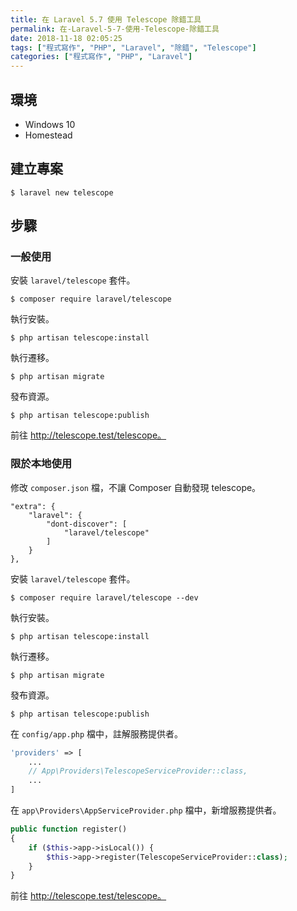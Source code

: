 ```yaml
---
title: 在 Laravel 5.7 使用 Telescope 除錯工具
permalink: 在-Laravel-5-7-使用-Telescope-除錯工具
date: 2018-11-18 02:05:25
tags: ["程式寫作", "PHP", "Laravel", "除錯", "Telescope"]
categories: ["程式寫作", "PHP", "Laravel"]
---
```


## 環境
- Windows 10
- Homestead

## 建立專案
```
$ laravel new telescope
```

## 步驟
### 一般使用
安裝 `laravel/telescope` 套件。
```
$ composer require laravel/telescope
```
執行安裝。
```
$ php artisan telescope:install
```
執行遷移。
```
$ php artisan migrate
```
發布資源。
```
$ php artisan telescope:publish
```
前往 http://telescope.test/telescope。

### 限於本地使用
修改 `composer.json` 檔，不讓 Composer 自動發現 telescope。
```
"extra": {
    "laravel": {
        "dont-discover": [
            "laravel/telescope"
        ]
    }
},
```
安裝 `laravel/telescope` 套件。
```
$ composer require laravel/telescope --dev
```
執行安裝。
```
$ php artisan telescope:install
```
執行遷移。
```
$ php artisan migrate
```
發布資源。
```
$ php artisan telescope:publish
```
在 `config/app.php` 檔中，註解服務提供者。
```PHP
'providers' => [
    ...
    // App\Providers\TelescopeServiceProvider::class,
    ...
]
```
在 `app\Providers\AppServiceProvider.php` 檔中，新增服務提供者。
```PHP
public function register()
{
    if ($this->app->isLocal()) {
        $this->app->register(TelescopeServiceProvider::class);
    }
}
```
前往 http://telescope.test/telescope。